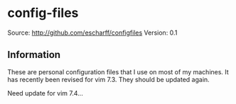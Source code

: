 config-files
============
Source: <http://github.com/escharff/configfiles>
Version: 0.1

Information
-----------

These are personal configuration files that I use on most of my machines.
It has recently been revised for vim 7.3. They should be updated again.

Need update for vim 7.4...

